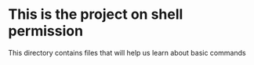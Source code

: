 # This is the project on shell permission
This directory contains files that will help us learn about basic commands
